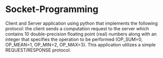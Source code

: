 # Socket-Programming
Client and Server application using python that implements the following protocol: the client sends a computation request to the server which contains 10 double-precision floating point (real) numbers along with an integer that specifies the operation to be performed (OP_SUM=0, OP_MEAN=1, OP_MIN=2, OP_MAX=3). This application utilizes a simple REQUEST/RESPONSE protocol.

